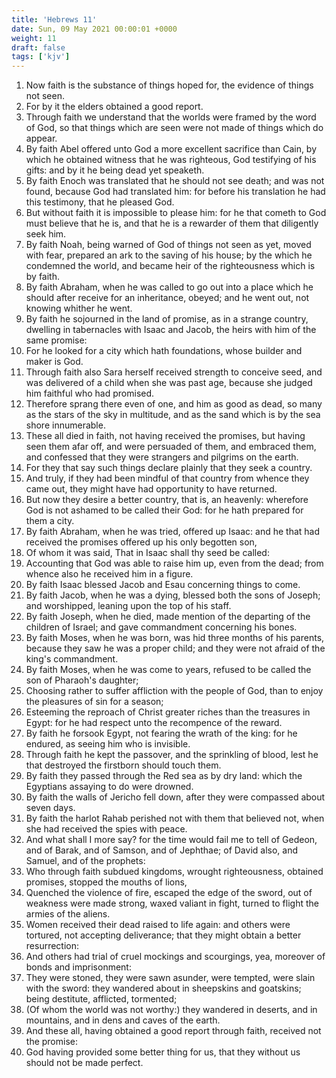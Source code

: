 ```yaml
---
title: 'Hebrews 11'
date: Sun, 09 May 2021 00:00:01 +0000
weight: 11
draft: false
tags: ['kjv'] 
---
```


1. Now faith is the substance of things hoped for, the evidence of things not seen.
2. For by it the elders obtained a good report.
3. Through faith we understand that the worlds were framed by the word of God, so that things which are seen were not made of things which do appear.
4. By faith Abel offered unto God a more excellent sacrifice than Cain, by which he obtained witness that he was righteous, God testifying of his gifts: and by it he being dead yet speaketh.
5. By faith Enoch was translated that he should not see death; and was not found, because God had translated him: for before his translation he had this testimony, that he pleased God.
6. But without faith it is impossible to please him: for he that cometh to God must believe that he is, and that he is a rewarder of them that diligently seek him.
7. By faith Noah, being warned of God of things not seen as yet, moved with fear, prepared an ark to the saving of his house; by the which he condemned the world, and became heir of the righteousness which is by faith.
8. By faith Abraham, when he was called to go out into a place which he should after receive for an inheritance, obeyed; and he went out, not knowing whither he went.
9. By faith he sojourned in the land of promise, as in a strange country, dwelling in tabernacles with Isaac and Jacob, the heirs with him of the same promise:
10. For he looked for a city which hath foundations, whose builder and maker is God.
11. Through faith also Sara herself received strength to conceive seed, and was delivered of a child when she was past age, because she judged him faithful who had promised.
12. Therefore sprang there even of one, and him as good as dead, so many as the stars of the sky in multitude, and as the sand which is by the sea shore innumerable.
13. These all died in faith, not having received the promises, but having seen them afar off, and were persuaded of them, and embraced them, and confessed that they were strangers and pilgrims on the earth.
14. For they that say such things declare plainly that they seek a country.
15. And truly, if they had been mindful of that country from whence they came out, they might have had opportunity to have returned.
16. But now they desire a better country, that is, an heavenly: wherefore God is not ashamed to be called their God: for he hath prepared for them a city.
17. By faith Abraham, when he was tried, offered up Isaac: and he that had received the promises offered up his only begotten son,
18. Of whom it was said, That in Isaac shall thy seed be called:
19. Accounting that God was able to raise him up, even from the dead; from whence also he received him in a figure.
20. By faith Isaac blessed Jacob and Esau concerning things to come.
21. By faith Jacob, when he was a dying, blessed both the sons of Joseph; and worshipped, leaning upon the top of his staff.
22. By faith Joseph, when he died, made mention of the departing of the children of Israel; and gave commandment concerning his bones.
23. By faith Moses, when he was born, was hid three months of his parents, because they saw he was a proper child; and they were not afraid of the king's commandment.
24. By faith Moses, when he was come to years, refused to be called the son of Pharaoh's daughter;
25. Choosing rather to suffer affliction with the people of God, than to enjoy the pleasures of sin for a season;
26. Esteeming the reproach of Christ greater riches than the treasures in Egypt: for he had respect unto the recompence of the reward.
27. By faith he forsook Egypt, not fearing the wrath of the king: for he endured, as seeing him who is invisible.
28. Through faith he kept the passover, and the sprinkling of blood, lest he that destroyed the firstborn should touch them.
29. By faith they passed through the Red sea as by dry land: which the Egyptians assaying to do were drowned.
30. By faith the walls of Jericho fell down, after they were compassed about seven days.
31. By faith the harlot Rahab perished not with them that believed not, when she had received the spies with peace.
32. And what shall I more say? for the time would fail me to tell of Gedeon, and of Barak, and of Samson, and of Jephthae; of David also, and Samuel, and of the prophets:
33. Who through faith subdued kingdoms, wrought righteousness, obtained promises, stopped the mouths of lions,
34. Quenched the violence of fire, escaped the edge of the sword, out of weakness were made strong, waxed valiant in fight, turned to flight the armies of the aliens.
35. Women received their dead raised to life again: and others were tortured, not accepting deliverance; that they might obtain a better resurrection:
36. And others had trial of cruel mockings and scourgings, yea, moreover of bonds and imprisonment:
37. They were stoned, they were sawn asunder, were tempted, were slain with the sword: they wandered about in sheepskins and goatskins; being destitute, afflicted, tormented;
38. (Of whom the world was not worthy:) they wandered in deserts, and in mountains, and in dens and caves of the earth.
39. And these all, having obtained a good report through faith, received not the promise:
40. God having provided some better thing for us, that they without us should not be made perfect.
